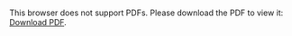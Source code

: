 <object data="https://github.com/codylocks/CubeSat-Attitude-Control-System/blob/master/FoamSatSlidedeck.pdf" type="application/pdf" width="700px" height="700px">
    <embed src="https://github.com/codylocks/CubeSat-Attitude-Control-System/blob/master/FoamSatSlidedeck.pdf">
        <p>This browser does not support PDFs. Please download the PDF to view it: <a href="http://yoursite.com/the.pdf">Download PDF</a>.</p>
    </embed>
</object>
